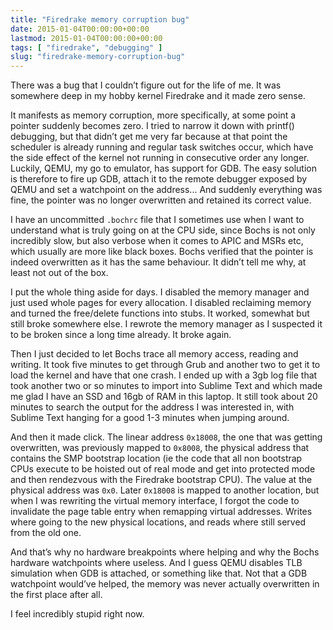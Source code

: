 ```yaml
---
title: "Firedrake memory corruption bug"
date: 2015-01-04T00:00:00+00:00
lastmod: 2015-01-04T00:00:00+00:00
tags: [ "firedrake", "debugging" ]
slug: "firedrake-memory-corruption-bug"
---
```



There was a bug that I couldn’t figure out for the life of me. It was somewhere deep in my hobby kernel Firedrake and it made zero sense.

It manifests as memory corruption, more specifically, at some point a pointer suddenly becomes zero. I tried to narrow it down with printf() debugging, but that didn’t get me very far because at that point the scheduler is already running and regular task switches occur, which have the side effect of the kernel not running in consecutive order any longer. Luckily, QEMU, my go to emulator, has support for GDB. The easy solution is therefore to fire up GDB, attach it to the remote debugger exposed by QEMU and set a watchpoint on the address... And suddenly everything was fine, the pointer was no longer overwritten and retained its correct value.

I have an uncommitted `.bochrc` file that I sometimes use when I want to understand what is truly going on at the CPU side, since Bochs is not only incredibly slow, but also verbose when it comes to APIC and MSRs etc, which usually are more like black boxes. Bochs verified that the pointer is indeed overwritten as it has the same behaviour. It didn’t tell me why, at least not out of the box.

I put the whole thing aside for days. I disabled the memory manager and just used whole pages for every allocation. I disabled reclaiming memory and turned the free/delete functions into stubs. It worked, somewhat but still broke somewhere else. I rewrote the memory manager as I suspected it to be broken since a long time already. It broke again.

Then I just decided to let Bochs trace all memory access, reading and writing. It took five minutes to get through Grub and another two to get it to load the kernel and have that one crash. I ended up with a 3gb log file that took another two or so minutes to import into Sublime Text and which made me glad I have an SSD and 16gb of RAM in this laptop. It still took about 20 minutes to search the output for the address I was interested in, with Sublime Text hanging for a good 1-3 minutes when jumping around.

And then it made click. The linear address `0x18008`, the one that was getting overwritten, was previously mapped to `0x8008`, the physical address that contains the SMP bootstrap location (ie the code that all non bootstrap CPUs execute to be hoisted out of real mode and get into protected mode and then rendezvous with the Firedrake bootstrap CPU). The value at the physical address was `0x0`. Later `0x18008` is mapped to another location, but when I was rewriting the virtual memory interface, I forgot the code to invalidate the page table entry when remapping virtual addresses. Writes where going to the new physical locations, and reads where still served from the old one.

And that’s why no hardware breakpoints where helping and why the Bochs hardware watchpoints where useless. And I guess QEMU disables TLB simulation when GDB is attached, or something like that. Not that a GDB watchpoint would’ve helped, the memory was never actually overwritten in the first place after all.

I feel incredibly stupid right now.
